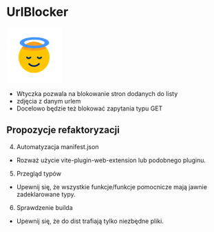 
# UrlBlocker

![Icon](img/icon_transparent_128x128.png)

- Wtyczka pozwala na blokowanie stron dodanych do listy
- zdjęcia z danym urlem
- Docelowo będzie też blokować zapytania typu GET


## Propozycje refaktoryzacji

4. Automatyzacja manifest.json
  * Rozważ użycie vite-plugin-web-extension lub podobnego pluginu.
5. Przegląd typów
  * Upewnij się, że wszystkie funkcje/funkcje pomocnicze mają jawnie zadeklarowane typy.
6. Sprawdzenie builda
  * Upewnij się, że do dist trafiają tylko niezbędne pliki.
